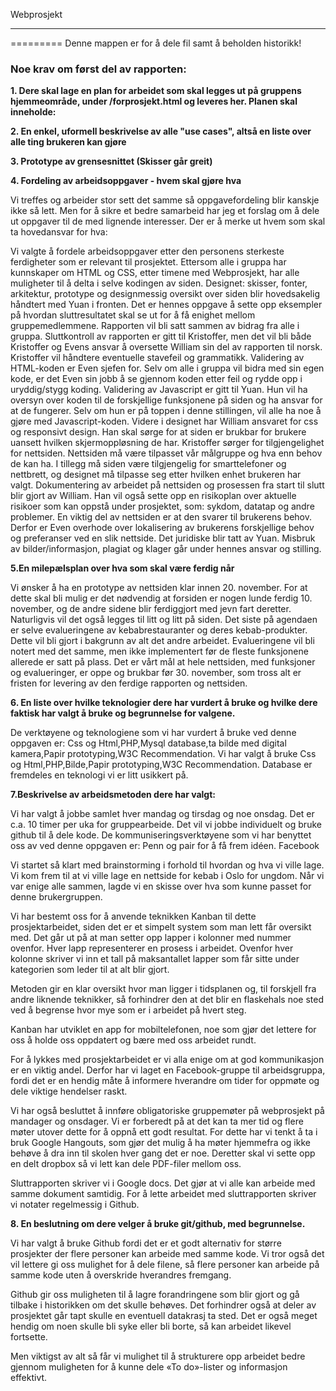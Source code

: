 Webprosjekt
_____________________________
=========
Denne mappen er for å dele fil samt å beholden historikk!


<h3>Noe krav om først del av rapporten:</h3>


<b>1. Dere skal lage en plan for arbeidet som skal legges ut på gruppens hjemmeområde, under /forprosjekt.html og leveres her.
Planen skal inneholde:</b>

<b>2. En enkel, uformell beskrivelse av alle "use cases", altså en liste over alle ting brukeren kan gjøre</b>


<b>3. Prototype av grensesnittet (Skisser går greit)</b>



<b>4. Fordeling av arbeidsoppgaver - hvem skal gjøre hva</b>

Vi treffes og arbeider stor sett det samme så oppgavefordeling blir kanskje ikke så lett.
Men for å sikre et bedre samarbeid har jeg et forslag om å dele ut oppgaver til de med lignende interesser. 
Der er å merke ut hvem som skal ta hovedansvar for hva:

Vi valgte å fordele arbeidsoppgaver etter den personens sterkeste ferdigheter som er relevant til prosjektet. Ettersom alle i gruppa har kunnskaper om HTML og CSS, etter timene med Webprosjekt, har alle muligheter til å delta i selve kodingen av siden.
Designet: skisser, fonter, arkitektur, prototype og designmessig oversikt over siden blir hovedsakelig håndtert med Yuan i fronten. Det er hennes oppgave å sette opp eksempler på hvordan sluttresultatet skal se ut for å få enighet mellom gruppemedlemmene.
Rapporten vil bli satt sammen av bidrag fra alle i gruppa. Sluttkontroll av rapporten er gitt til Kristoffer, men det vil bli både Kristoffer og Evens ansvar å oversette William sin del av rapporten til norsk. Kristoffer vil håndtere eventuelle stavefeil og grammatikk.
Validering av HTML-koden er Even sjefen for. Selv om alle i gruppa vil bidra med sin egen kode, er det Even sin jobb å se gjennom koden etter feil og rydde opp i uryddig/stygg koding. 
Validering av Javascript er gitt til Yuan. Hun vil ha oversyn over koden til de forskjellige funksjonene på siden og ha ansvar for at de fungerer. Selv om hun er på toppen i denne stillingen, vil alle ha noe å gjøre med Javascript-koden.
Videre i designet har William ansvaret for css og responsivt design. Han skal sørge for at siden er brukbar for brukere uansett hvilken skjermoppløsning de har.
Kristoffer sørger for tilgjengelighet for nettsiden. Nettsiden må være tilpasset vår målgruppe og hva enn behov de kan ha. I tillegg må siden være tilgjengelig for smarttelefoner og nettbrett, og designet må tilpasse seg etter hvilken enhet brukeren har valgt.
Dokumentering av arbeidet på nettsiden og prosessen fra start til slutt blir gjort av William. Han vil også sette opp en risikoplan over aktuelle risikoer som kan oppstå under prosjektet, som: sykdom, datatap og andre problemer.
En viktig del av nettsiden er at den svarer til brukerens behov. Derfor er Even overhode over lokalisering av brukerens forskjellige behov og preferanser ved en slik nettside.
Det juridiske blir tatt av Yuan. Misbruk av bilder/informasjon, plagiat og klager går under hennes ansvar og stilling.




<b>5.En milepælsplan over hva som skal være ferdig når </b>

Vi ønsker å ha en prototype av nettsiden klar innen 20. november. For at dette skal bli mulig er det nødvendig at forsiden er nogen lunde ferdig 10. november, og de andre sidene blir ferdiggjort med jevn fart deretter. Naturligvis vil det også legges til litt og litt på siden.
Det siste på agendaen er selve evalueringene av kebabrestauranter og deres kebab-produkter. Dette vil bli gjort i bakgrunn av alt det andre arbeidet. Evalueringene vil bli notert med det samme, men ikke implementert før de fleste funksjonene allerede er satt på plass.
Det er vårt mål at hele nettsiden, med funksjoner og evalueringer, er oppe og brukbar før 30. november, som tross alt er fristen for levering av den ferdige rapporten og nettsiden.


<b>6. En liste over hvilke teknologier dere har vurdert å bruke og hvilke dere faktisk har valgt å bruke og begrunnelse for valgene.</b>

De verktøyene og teknologiene som vi har vurdert å bruke ved denne oppgaven er:
Css og Html,PHP,Mysql database,ta bilde med digital kamera,Papir prototyping,W3C Recommendation.
Vi har valgt å bruke Css og Html,PHP,Bilde,Papir prototyping,W3C Recommendation. Database er fremdeles en teknologi vi er litt usikkert på.

<b>7.Beskrivelse av arbeidsmetoden dere har valgt:</b>

Vi har valgt å jobbe samlet hver mandag og tirsdag og noe onsdag. Det er c.a. 10 timer per uka for gruppearbeide.
Det vil vi jobbe individuelt og bruke github til å dele kode. De kommuniseringsverktøyene som vi har benyttet oss av ved denne oppgaven er: 
Penn og pair for å få frem idéen.
Facebook 

Vi startet så klart med brainstorming i forhold til hvordan og hva vi ville lage. Vi kom frem til at vi ville lage en nettside for kebab i Oslo for ungdom. Når vi var enige alle sammen, lagde vi en skisse over hva som kunne passet for denne brukergruppen. 

Vi har bestemt oss for å anvende teknikken Kanban til dette prosjektarbeidet, siden det er et simpelt system som man lett får oversikt med. Det går ut på at man setter opp lapper i kolonner med nummer ovenfor. Hver lapp representerer en prosess i arbeidet. Ovenfor hver kolonne skriver vi inn et tall på maksantallet lapper som får sitte under kategorien som leder til at alt blir gjort. 

Metoden gir en klar oversikt hvor man ligger i tidsplanen og, til forskjell fra andre liknende teknikker, så forhindrer den at det blir en flaskehals noe sted ved å begrense hvor mye som er i arbeidet på hvert steg.

Kanban har utviklet en app for mobiltelefonen, noe som gjør det lettere for oss å holde oss oppdatert og bære med oss arbeidet rundt. 

For å lykkes med prosjektarbeidet er vi alla enige om at god kommunikasjon er en viktig andel. Derfor har vi laget en Facebook-gruppe til arbeidsgruppa, fordi det er en hendig måte å informere hverandre om tider for oppmøte og dele viktige hendelser raskt. 

Vi har også besluttet å innføre obligatoriske gruppemøter på webprosjekt på mandager og onsdager. Vi er forberedt på at det kan ta mer tid og flere møter utover dette for å oppnå ett godt resultat. For dette har vi tenkt å ta i bruk Google Hangouts, som gjør det mulig å ha møter hjemmefra og ikke behøve å dra inn til skolen hver gang det er noe. Deretter skal vi sette opp en delt dropbox så vi lett kan dele PDF-filer mellom oss.  

Sluttrapporten skriver vi i Google docs. Det gjør at vi alle kan arbeide med samme dokument samtidig. For å lette arbeidet med sluttrapporten skriver vi notater regelmessig i Github.


<b>8. En beslutning om dere velger å bruke git/github, med begrunnelse.</b>

Vi har valgt å bruke Github fordi det er et godt alternativ for større prosjekter der flere personer kan arbeide med samme kode. Vi tror også det vil lettere gi oss mulighet for å dele filene, så flere personer kan arbeide på samme kode uten å overskride hverandres fremgang. 

Github gir oss muligheten til å lagre forandringene som blir gjort og gå tilbake i historikken om det skulle behøves. Det forhindrer også at deler av prosjektet går tapt skulle en eventuell datakrasj ta sted. Det er også meget hendig om noen skulle bli syke eller bli borte, så kan arbeidet likevel fortsette.

Men viktigst av alt så får vi mulighet til å strukturere opp arbeidet bedre gjennom muligheten for å kunne dele «To do»-lister og informasjon effektivt.
